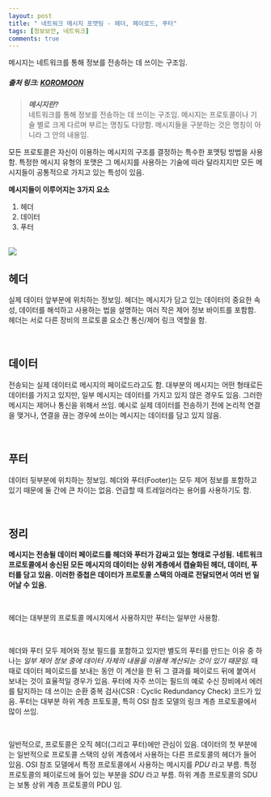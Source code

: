 ```yaml
---
layout: post
title: " 네트워크 메시지 포맷팅 - 헤더, 페이로드, 푸터"
tags: [정보보안, 네트워크]
comments: true
---
```


메시지는 네트워크를 통해 정보를 전송하는 데 쓰이는 구조임.

##### 출처 링크: [KOROMOON][koromoonlink]
[koromoonlink]: https://koromoon.blogspot.com/2019/01/blog-post_16.html "Go koromoon"

> ***메시지란?*** <br>
네트워크를 통해 정보를 전송하는 데 쓰이는 구조임.
메시지는 프로토콜이나 기술 별로 크게 다르며 부르는 명칭도 다양함.
메시지들을 구분하는 것은 명칭이 아니라 그 안의 내용임.

모든 프로토콜은 자신이 이용하는 메시지의 구조를 결정하는 특수한 포맷팅 방법을 사용함.
특정한 메시지 유형의 포맷은 그 메시지를 사용하는 기술에 따라 달라지지만 모든 메시지들이 공통적으로 가지고 있는 특성이 있음.
<br>

**메시지들이 이루어지는 3가지 요소**
1. 헤더
1. 데이터
1. 푸터

<br>

<img src="https://blogger.googleusercontent.com/img/b/R29vZ2xl/AVvXsEjhwqWVOFusw1-YNirZ3qCmWN8b1sR0u8p4kSGgQ6FqKO-Rbu9_Z4NdB45PXIWf2Y7FJFgirRgEHdTXkljYNIifBFrSdj8Vs7qX5hTDgb4rO2i_BPhJd9Bw0sQC3gvK7hx-xnDb7vkkYqU/s640/%25EB%2584%25A4%25ED%258A%25B8%25EC%259B%258C%25ED%2581%25AC+%25EB%25A9%2594%25EC%258B%259C%25EC%25A7%2580+%25ED%258F%25AC%25EB%25A7%25B7%25ED%258C%2585.png">

## 헤더
실제 데이터 앞부분에 위치하는 정보임.
헤더는 메시지가 담고 있는 데이터의 중요한 속성, 데이터를 해석하고 사용하는 법을 설명하는 여러 작은 제어 정보 바이트를 포함함.
헤더는 서로 다른 장비의 프로토콜 요소간 통신/제어 링크 역할을 함.

<br>

## 데이터
전송되는 실제 데이터로 메시지의 페이로드라고도 함.
대부분의 메시지는 어떤 형태로든 데이터를 가지고 있지만, 일부 메시지는 데이터를 가지고 있지 않은 경우도 있음.
그러한 메시지는 제어나 통신을 위해서 쓰임.
예시로 실제 데이터를 전송하기 전에 논리적 연결을 맺거나, 연결을 끊는 경우에 쓰이는 메시지는 데이터를 담고 있지 않음.

<br>

## 푸터
데이터 뒷부분에 위치하는 정보임.
헤더와 푸터(Footer)는 모두 제어 정보를 포함하고 있기 때문에 둘 간에 큰 차이는 없음.
언급할 때 트레일러라는 용어를 사용하기도 함.

<br>

## 정리

**메시지는 전송될 데이터 페이로드를 헤더와 푸터가 감싸고 있는 형태로 구성됨.** 
**네트워크 프로토콜에서 송신된 모든 메시지의 데이터는 상위 계층에서 캡슐화된 헤더, 데이터, 푸터를 담고 있음.** 
**이러한 중첩은 데이터가 프로토콜 스택의 아래로 전달되면서 여러 번 일어날 수 있음.**

<br>

헤더는 대부분의 프로토콜 메시지에서 사용하지만 푸터는 일부만 사용함.
  
<br>

헤더와 푸터 모두 제어와 정보 필드를 포함하고 있지만 별도의 푸터를 만드는 이유 중 하나는 *일부 제어 정보 중에 데이터 자체의 내용을 이용해 계산되는 것이 있기 때문임.* 
때때로 데이터 페이로드를 보내는 동안 이 계산을 한 뒤 그 결과를 페이로드 뒤에 붙여서 보내는 것이 효율적일 경우가 있음. 
푸터에 자주 쓰이는 필드의 예로 수신 장비에서 에러를 탐지하는 데 쓰이는 순환 중복 검사(CSR : Cyclic Redundancy Check) 코드가 있음.
푸터는 대부분 하위 계층 프토토콜, 특히 OSI 참조 모델의 링크 계층 프로토콜에서 많이 쓰임.

<br>

일반적으로, 프로토콜은 오직 헤더(그리고 푸터)에만 관심이 있음. 
데이터의 첫 부분에는 일반적으로 프로토콜 스택의 상위 계층에서 사용하는 다른 프로토콜의 헤더가 들어 있음. 
OSI 참조 모델에서 특정 프로토콜에서 사용하는 메시지를 *PDU* 라고 부름. 
특정 프로토콜의 페이로드에 들어 있는 부분을 *SDU* 라고 부름. 
하위 계층 프로토콜의 SDU 는 보통 상위 계층 프로토콜의 PDU 임.

